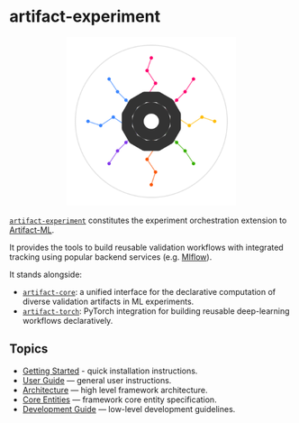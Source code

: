 # artifact-experiment

<p align="center">
  <img src="assets/artifact_ml_logo.svg" width="300" alt="Artifact-ML Logo">
</p>

[`artifact-experiment`](https://github.com/vasileios-ektor-papoulias/artifact-ml/tree/main/artifact-experiment) constitutes the experiment orchestration extension to [Artifact-ML](https://github.com/vasileios-ektor-papoulias/artifact-ml).

It provides the tools to build reusable validation workflows with integrated tracking using popular backend services (e.g. [Mlflow](https://mlflow.org/)).

It stands alongside:

- [`artifact-core`](https://github.com/vasileios-ektor-papoulias/artifact-ml/tree/main/artifact-core): a unified interface for the declarative computation of diverse validation artifacts in ML experiments.
- [`artifact-torch`](https://github.com/vasileios-ektor-papoulias/artifact-ml/tree/main/artifact-torch): PyTorch integration for building reusable deep-learning workflows declaratively.

## Topics

- [Getting Started](getting_started.md) - quick installation instructions.
- [User Guide](user_guide.md) — general user instructions.
- [Architecture](architecture.md) — high level framework architecture.  
- [Core Entities](core_entities.md) — framework core entity specification.
- [Development Guide](development_guide.md) — low-level development guidelines.